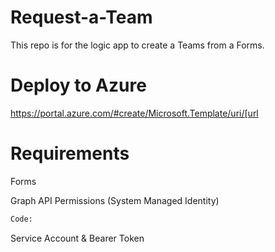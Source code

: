 # Request-a-Team
This repo is for the logic app to create a Teams from a Forms.

# Deploy to Azure
https://portal.azure.com/#create/Microsoft.Template/uri/[url

# Requirements

Forms

Graph API Permissions (System Managed Identity) 
```python
Code: 
```

Service Account & Bearer Token

